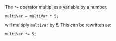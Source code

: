 The `*=` operator multiplies a variable by a number.

```
multiVar = multiVar * 5;
```

will multiply `multiVar` by 5. This can be rewritten as:

```
multiVar *= 5;
```